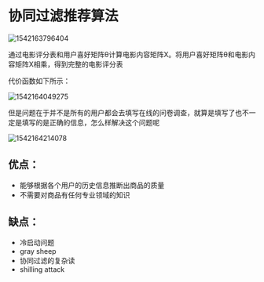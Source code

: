 # 协同过滤推荐算法

![1542163796404](../../../../AppData/Local/Temp/1542163796404.png)

通过电影评分表和用户喜好矩阵θ计算电影内容矩阵X。将用户喜好矩阵θ和电影内容矩阵X相乘，得到完整的电影评分表

代价函数如下所示：

![1542164049275](../../../../AppData/Local/Temp/1542164049275.png)

但是问题在于并不是所有的用户都会去填写在线的问卷调查，就算是填写了也不一定是填写的是正确的信息，怎么样解决这个问题呢

![1542164214078](../../../../AppData/Local/Temp/1542164214078.png)

## 优点：

- 能够根据各个用户的历史信息推断出商品的质量
- 不需要对商品有任何专业领域的知识

## 缺点：

- 冷启动问题
- gray sheep
- 协同过滤的复杂读
- shilling attack

